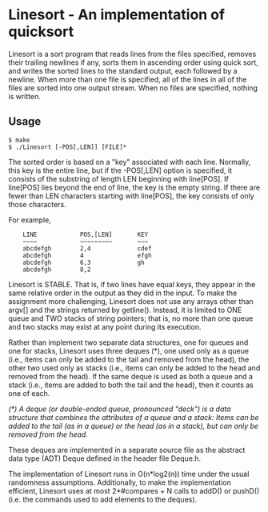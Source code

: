 # Linesort - An implementation of quicksort

Linesort is a sort program that reads lines from the files specified, removes their trailing newlines if any, sorts them in ascending order using quick sort, and writes the sorted lines to the standard output, each followed by a newline. When more than one file is specified, all of the lines in all of the files are sorted into one output stream.  When no files are specified, nothing is written.

## Usage

```
$ make
$ ./Linesort [-POS[,LEN]] [FILE]*
```
 
The sorted order is based on a "key" associated with each line.  Normally, this key is the entire line, but if the -POS[,LEN] option is specified, it consists of the substring of length LEN beginning with line[POS].  If line[POS] lies beyond the end of line, the key is the empty string.  If there are fewer than LEN characters starting with line[POS], the key consists of only those characters.

For example,

        LINE            POS,[LEN]       KEY
        ~~~~            ~~~~~~~~~       ~~~
        abcdefgh        2,4             cdef
        abcdefgh        4               efgh
        abcdefgh        6,3             gh
        abcdefgh        8,2
        
Linesort is STABLE. That is, if two lines have equal keys, they appear in the same relative order in the output as they did in the input. To make the assignment more challenging, Linesort does not use any arrays other than argv[] and the strings returned by getline(). Instead, it is limited to ONE queue and TWO stacks of string pointers; that is, no more than one queue and two stacks may exist at any point during its execution.

Rather than implement two separate data structures, one for queues and one for stacks, Linesort uses three deques (\*), one used only as a queue (i.e., items can only be added to the tail and removed from the head), the other two used only as stacks (i.e., items can only be added to the head and removed from the head). If the same deque is used as both a queue and a stack (i.e., items are added to both the tail and the head), then it counts as one of each.

  *(\*) A deque (or double-ended queue, pronounced "deck") is a data structure that combines the attributes of a queue and a stack:  Items can be added to the tail (as in a queue) or the head (as in a stack), but can only be removed from the head.*

These deques are implemented in a separate source file as the abstract data type (ADT) Deque defined in the header file Deque.h.  

The implementation of Linesort runs in O(n\*log2(n)) time under the usual randomness assumptions. Additionally, to make the implementation efficient, Linesort uses at most 2*#compares + N calls to addD() or pushD() (i.e. the commands used to add elements to the deques).     

